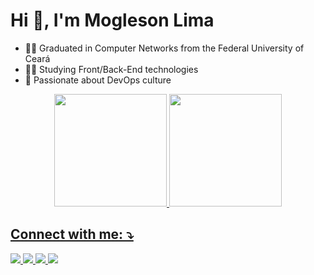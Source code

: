<h1 align="left">Hi  👋, I'm Mogleson Lima</h1>

- 🧑‍🎓 Graduated in Computer Networks from the Federal University of Ceará
- :man_technologist: Studying Front/Back-End technologies
- 💭 Passionate about DevOps culture


<div align="center">

  <a href="https://github.com/moglesonlima">

  <img height=180em src="https://github-readme-stats.vercel.app/api?username=moglesonlima&show_icons=true&theme=dark"/>

  <img height=180em with=180em src="https://github-readme-stats.vercel.app/api/top-langs/?username=moglesonlima&layout=compact&langs_count=16&theme=dark"/>

</div>

## Connect with me: ⤵


<!-- ## 🛠 &nbsp;Tech Stack -->

<div>
    <a href="mailto:moglesonlima@alu.ufc.br" target="_blank">
        <img src="https://img.shields.io/badge/Gmail-D14836?style=for-the-badge&logo=gmail&logoColor=white" target="_blank">
    </a>
    <a target="_blank" href="https://t.me/Mogleson_Lima">
        <img src="https://img.shields.io/badge/Telegram-2CA5E0?style=for-the-badge&logo=telegram&logoColor=white" target="_blank">
    </a>
    <a href="https://discord.gg/ppx7nHr5" target="_blank">
        <img src="https://img.shields.io/badge/Discord-7289DA?style=for-the-badge&logo=discord&logoColor=white" target="_blank">
    </a>
        <a href="https://www.linkedin.com/in/moglesonlima/" target="_blank">
        <img src="https://img.shields.io/badge/LinkedIn-0077B5?style=for-the-badge&logo=linkedin&logoColor=white" target="_blank">
    </a>
    <!--a href="" target="_blank">
        <img src="" target="_blank">
    </a-->   
</div>


<!--
**MoglesonLima/moglesonlima** is a ✨ _special_ ✨ repository because its `README.md` (this file) appears on your GitHub profile.

Here are some ideas to get you started:

- 🔭 I’m currently working on ...
- 🌱 I’m currently learning ...
- 👯 I’m looking to collaborate on ...
- 🤔 I’m looking for help with ...
- 💬 Ask me about ...
- 📫 How to reach me: ...
- 😄 Pronouns: ...
- ⚡ Fun fact: ...
-->
